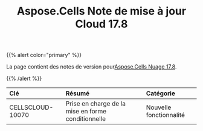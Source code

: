 ﻿---
title: Aspose.Cells Note de mise à jour Cloud 17.8
second_title: Aspose.Cells Cloud Documen
type: docs
url: /fr/aspose-cells-cloud-17-8-release-notes/
aliases: [/aspose-cells-for-cloud-17-8-release-notes/]
description: Aspose.Cells Cloud prend en charge Excel pour créer, convertir, fusionner, diviser, protéger, opération d'objet interne, etc.
weight: 40
---
{{% alert color="primary" %}} 

 La page contient des notes de version pour[Aspose.Cells Nuage 17.8](https://downloads.aspose.com/cells/cloud/new-releases/aspose.cells-for-cloud-17.8/).

{{% /alert %}} 

|**Clé**|**Résumé**|**Catégorie**|
|:- |:- |:- |
|CELLSCLOUD-10070|Prise en charge de la mise en forme conditionnelle|Nouvelle fonctionnalité|

